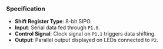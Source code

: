### **Specification**

- **Shift Register Type**: 8-bit SIPO.
- **Input**: Serial data fed through `P1.0`.
- **Control Signal**: Clock signal on `P1.1` triggers data shifting.
- **Output**: Parallel output displayed on LEDs connected to `P2`.